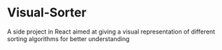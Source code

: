 # Visual-Sorter
A side project in React aimed at giving a visual representation of different sorting algorithms for better understanding
